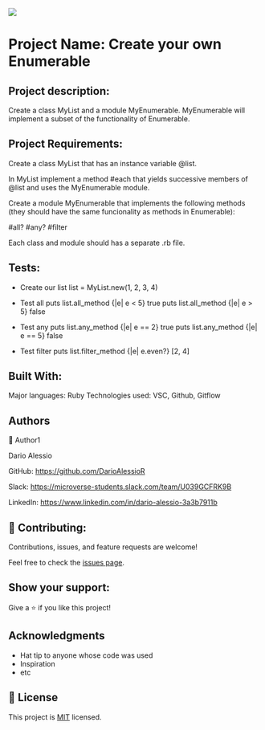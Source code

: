 ![](https://img.shields.io/badge/Microverse-blueviolet)

# Project Name: Create your own Enumerable

## Project description:
Create a class MyList and a module MyEnumerable. MyEnumerable will implement a subset
of the functionality of Enumerable.

## Project Requirements:
Create a class MyList that has an instance variable @list.

In MyList implement a method #each that yields successive members of @list and uses the MyEnumerable module.

Create a module MyEnumerable that implements the following methods
(they should have the same funcionality as methods in Enumerable):

#all?
#any?
#filter

Each class and module should has a separate .rb file.

## Tests:

- Create our list
list = MyList.new(1, 2, 3, 4)

- Test all
puts list.all_method {|e| e < 5}
 true
puts list.all_method {|e| e > 5}
 false

- Test any
puts list.any_method {|e| e == 2}
 true
puts list.any_method {|e| e == 5}
 false

- Test filter
puts list.filter_method {|e| e.even?}
 [2, 4]

## Built With:
Major languages: Ruby
Technologies used: VSC, Github, Gitflow

##  Authors
👤 Author1

Dario Alessio

GitHub: https://github.com/DarioAlessioR

Slack: https://microverse-students.slack.com/team/U039GCFRK9B

LinkedIn: https://www.linkedin.com/in/dario-alessio-3a3b7911b

## 🤝 Contributing:

Contributions, issues, and feature requests are welcome!

Feel free to check the [issues page](../../issues/).

## Show your support:

Give a ⭐️ if you like this project!

## Acknowledgments

- Hat tip to anyone whose code was used
- Inspiration
- etc

## 📝 License

This project is [MIT](./MIT.md) licensed.